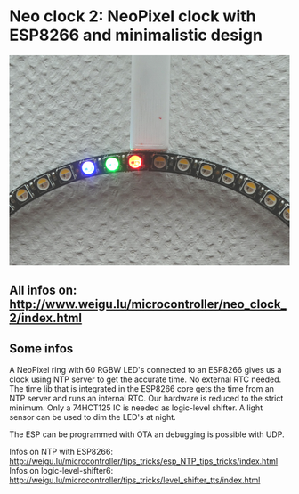 # Neo clock 2: NeoPixel clock with ESP8266 and minimalistic design

![neo clock 2](png/neo_clock_2_800.png "neo clock 2")

## All infos on: <http://www.weigu.lu/microcontroller/neo_clock_2/index.html>

## Some infos

A NeoPixel ring with 60 RGBW LED's connected to an ESP8266 gives us a clock using NTP server to get the accurate time. No external RTC needed. The time lib that is integrated in the ESP8266 core gets the time from an NTP server and runs an internal RTC. Our hardware is reduced to the strict minimum. Only a 74HCT125 IC is needed as logic-level shifter.
A light sensor can be used to dim the LED's at night.

The ESP can be programmed with OTA an debugging is possible with UDP.

Infos on NTP with ESP8266: <http://weigu.lu/microcontroller/tips_tricks/esp_NTP_tips_tricks/index.html>
Infos on logic-level-shifter6: <http://weigu.lu/microcontroller/tips_tricks/level_shifter_tts/index.html>





